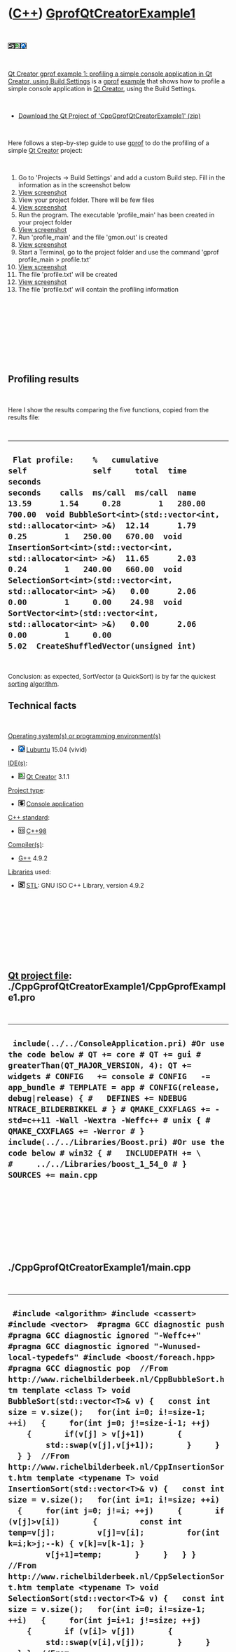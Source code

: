 



 

 

 

 

 

([C++](Cpp.htm)) [GprofQtCreatorExample1](CppGprofQtCreatorExample1.htm)
========================================================================

 

![STL](PicStl.png)![Qt
Creator](PicQtCreator.png)![Lubuntu](PicLubuntu.png)

 

[Qt Creator gprof example 1: profiling a simple console application in
Qt Creator, using Build Settings](CppGprofQtCreatorExample1.htm) is a
[gprof](CppGprof.htm) [example](CppExample.htm) that shows how to
profile a simple console application in [Qt Creator](CppQt.htm), using
the Build Settings.

 

-   [Download the Qt Project of
    'CppGprofQtCreatorExample1' (zip)](CppGprofQtCreatorExample1.zip)

 

Here follows a step-by-step guide to use [gprof](CppGprof.htm) to do the
profiling of a simple [Qt Creator](CppQt.htm) project:

 

1.  Go to 'Projects -&gt; Build Settings' and add a custom Build step.
    Fill in the information as in the screenshot below
2.  [View screenshot](CppGprofQtCreatorExample1_1.png)
3.  View your project folder. There will be few files
4.  [View screenshot](CppGprofQtCreatorExample1_2.png)
5.  Run the program. The executable 'profile\_main' has been created in
    your project folder
6.  [View screenshot](CppGprofQtCreatorExample1_3.png)
7.  Run 'profile\_main' and the file 'gmon.out' is created
8.  [View screenshot](CppGprofQtCreatorExample1_4.png)
9.  Start a Terminal, go to the project folder and use the command
    'gprof profile\_main &gt; profile.txt'
10. [View screenshot](CppGprofQtCreatorExample1_5.png)
11. The file 'profile.txt' will be created
12. [View screenshot](CppGprofQtCreatorExample1_6.png)
13. The file 'profile.txt' will contain the profiling information

 

 

 

 

 

Profiling results
-----------------

 

Here I show the results comparing the five functions, copied from the
results file:

 

  -----------------------------------------------------------------------------------------------------------------------------------------------------------------------------------------------------------------------------------------------------------------------------------------------------------------------------------------------------------------------------------------------------------------------------------------------------------------------------------------------------------------------------------------------------------------------------------------------------------------------------------------------------------------------------------------------------------------
  ` Flat profile:    %   cumulative   self              self     total  time   seconds   seconds    calls  ms/call  ms/call  name  13.59      1.54     0.28        1   280.00   700.00  void BubbleSort<int>(std::vector<int, std::allocator<int> >&)  12.14      1.79     0.25        1   250.00   670.00  void InsertionSort<int>(std::vector<int, std::allocator<int> >&)  11.65      2.03     0.24        1   240.00   660.00  void SelectionSort<int>(std::vector<int, std::allocator<int> >&)   0.00      2.06     0.00        1     0.00    24.98  void SortVector<int>(std::vector<int, std::allocator<int> >&)   0.00      2.06     0.00        1     0.00     5.02  CreateShuffledVector(unsigned int)`
  -----------------------------------------------------------------------------------------------------------------------------------------------------------------------------------------------------------------------------------------------------------------------------------------------------------------------------------------------------------------------------------------------------------------------------------------------------------------------------------------------------------------------------------------------------------------------------------------------------------------------------------------------------------------------------------------------------------------

 

Conclusion: as expected, SortVector (a QuickSort) is by far the quickest
[sorting](CppSort.htm) [algorithm](CppAlgorithm.htm).

Technical facts
---------------

 

[Operating system(s) or programming environment(s)](CppOs.htm)

-   ![Lubuntu](PicLubuntu.png) [Lubuntu](CppLubuntu.htm) 15.04 (vivid)

[IDE(s)](CppIde.htm):

-   ![Qt Creator](PicQtCreator.png) [Qt Creator](CppQtCreator.htm) 3.1.1

[Project type](CppQtProjectType.htm):

-   ![console](PicConsole.png) [Console
    application](CppConsoleApplication.htm)

[C++ standard](CppStandard.htm):

-   ![C++98](PicCpp98.png) [C++98](Cpp98.htm)

[Compiler(s)](CppCompiler.htm):

-   [G++](CppGpp.htm) 4.9.2

[Libraries](CppLibrary.htm) used:

-   ![STL](PicStl.png) [STL](CppStl.htm): GNU ISO C++ Library, version
    4.9.2

 

 

 

 

 

[Qt project file](CppQtProjectFile.htm): ./CppGprofQtCreatorExample1/CppGprofExample1.pro
-----------------------------------------------------------------------------------------

 

  ----------------------------------------------------------------------------------------------------------------------------------------------------------------------------------------------------------------------------------------------------------------------------------------------------------------------------------------------------------------------------------------------------------------------------------------------------------------------------------------------------------------------------------------------------
  ` include(../../ConsoleApplication.pri) #Or use the code below # QT += core # QT += gui # greaterThan(QT_MAJOR_VERSION, 4): QT += widgets # CONFIG   += console # CONFIG   -= app_bundle # TEMPLATE = app # CONFIG(release, debug|release) { #   DEFINES += NDEBUG NTRACE_BILDERBIKKEL # } # QMAKE_CXXFLAGS += -std=c++11 -Wall -Wextra -Weffc++ # unix { #   QMAKE_CXXFLAGS += -Werror # }  include(../../Libraries/Boost.pri) #Or use the code below # win32 { #   INCLUDEPATH += \ #     ../../Libraries/boost_1_54_0 # }  SOURCES += main.cpp`
  ----------------------------------------------------------------------------------------------------------------------------------------------------------------------------------------------------------------------------------------------------------------------------------------------------------------------------------------------------------------------------------------------------------------------------------------------------------------------------------------------------------------------------------------------------

 

 

 

 

 

./CppGprofQtCreatorExample1/main.cpp
------------------------------------

 

  --------------------------------------------------------------------------------------------------------------------------------------------------------------------------------------------------------------------------------------------------------------------------------------------------------------------------------------------------------------------------------------------------------------------------------------------------------------------------------------------------------------------------------------------------------------------------------------------------------------------------------------------------------------------------------------------------------------------------------------------------------------------------------------------------------------------------------------------------------------------------------------------------------------------------------------------------------------------------------------------------------------------------------------------------------------------------------------------------------------------------------------------------------------------------------------------------------------------------------------------------------------------------------------------------------------------------------------------------------------------------------------------------------------------------------------------------------------------------------------------------------------------------------------------------------------------------------------------------------------------------------------------------------------------------------------------------------------------------------------------------------------------------------------------------------------------------------------------------------------------------------------------------------------------------------------------------------------------------------------------------------
  ` #include <algorithm> #include <cassert> #include <vector>  #pragma GCC diagnostic push #pragma GCC diagnostic ignored "-Weffc++" #pragma GCC diagnostic ignored "-Wunused-local-typedefs" #include <boost/foreach.hpp> #pragma GCC diagnostic pop  //From http://www.richelbilderbeek.nl/CppBubbleSort.htm template <class T> void BubbleSort(std::vector<T>& v) {   const int size = v.size();   for(int i=0; i!=size-1; ++i)   {     for(int j=0; j!=size-i-1; ++j)     {       if(v[j] > v[j+1])       {         std::swap(v[j],v[j+1]);       }     }   } }  //From http://www.richelbilderbeek.nl/CppInsertionSort.htm template <typename T> void InsertionSort(std::vector<T>& v) {   const int size = v.size();   for(int i=1; i!=size; ++i)   {     for(int j=0; j!=i; ++j)     {       if (v[j]>v[i])       {         const int temp=v[j];         v[j]=v[i];         for(int k=i;k>j;--k) { v[k]=v[k-1]; }         v[j+1]=temp;       }     }   } }  //From http://www.richelbilderbeek.nl/CppSelectionSort.htm template <typename T> void SelectionSort(std::vector<T>& v) {   const int size = v.size();   for(int i=0; i!=size-1; ++i)   {     for(int j=i+1; j!=size; ++j)     {       if (v[i]> v[j])       {         std::swap(v[i],v[j]);       }     }   } }  //From http://www.richelbilderbeek.nl/CppSortVector.htm template <class T> void SortVector(std::vector<T>& v) {   std::sort(v.begin(), v.end()); }  const std::vector<int> CreateShuffledVector(const std::size_t sz) {   std::vector<int> v(sz);    int value = 0;   BOOST_FOREACH(int& i,v)   {     i = value;     ++value;   }   std::random_shuffle(v.begin(),v.end());   return v; }   int main() {   const std::vector<int> v = CreateShuffledVector(10000);    std::vector<int> v1(v);   std::vector<int> v2(v);   std::vector<int> v3(v);   std::vector<int> v4(v);    BubbleSort(v1);   InsertionSort(v2);   SelectionSort(v3);   SortVector(v4);    assert(v1==v2);   assert(v2==v3);   assert(v3==v4); }`
  --------------------------------------------------------------------------------------------------------------------------------------------------------------------------------------------------------------------------------------------------------------------------------------------------------------------------------------------------------------------------------------------------------------------------------------------------------------------------------------------------------------------------------------------------------------------------------------------------------------------------------------------------------------------------------------------------------------------------------------------------------------------------------------------------------------------------------------------------------------------------------------------------------------------------------------------------------------------------------------------------------------------------------------------------------------------------------------------------------------------------------------------------------------------------------------------------------------------------------------------------------------------------------------------------------------------------------------------------------------------------------------------------------------------------------------------------------------------------------------------------------------------------------------------------------------------------------------------------------------------------------------------------------------------------------------------------------------------------------------------------------------------------------------------------------------------------------------------------------------------------------------------------------------------------------------------------------------------------------------------------------

 

 

 

 

 





 




This page has been created by the [tool](Tools.htm)
[CodeToHtml](ToolCodeToHtml.htm)
